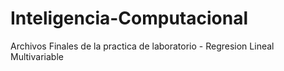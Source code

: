 # Inteligencia-Computacional
Archivos Finales de la practica de laboratorio - Regresion Lineal Multivariable
